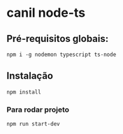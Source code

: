 # canil node-ts

## Pré-requisitos globais:
`npm i -g nodemon typescript ts-node`

## Instalação
`npm install`

### Para rodar projeto
`npm run start-dev`

